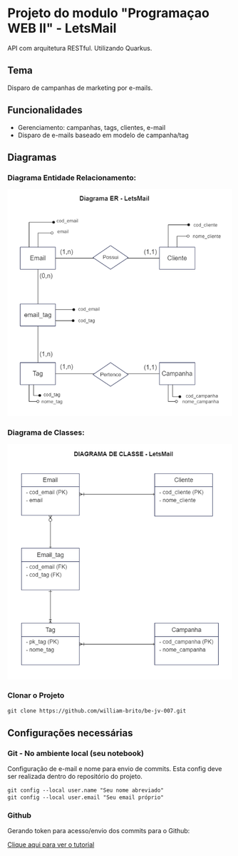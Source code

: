 # Projeto do modulo "Programaçao WEB II" - LetsMail
API com arquitetura RESTful. Utilizando Quarkus.

## Tema 
Disparo de campanhas de marketing por e-mails.

## Funcionalidades
- Gerenciamento: campanhas, tags, clientes, e-mail
- Disparo de e-mails baseado em modelo de campanha/tag

## Diagramas
### Diagrama Entidade Relacionamento:
![Web 1](https://github.com/william-brito/be-jv-007/blob/main/diagramas/diagramaER.PNG)
### Diagrama de Classes:
![Web 2](https://github.com/william-brito/be-jv-007/blob/main/diagramas/diagramaClasse.PNG)


### Clonar o Projeto

```git
git clone https://github.com/william-brito/be-jv-007.git
```

## Configurações necessárias

### Git - No ambiente local (seu notebook)

Configuração de e-mail e nome para envio de commits.
Esta config deve ser realizada dentro do repositório do projeto.

```git
git config --local user.name "Seu nome abreviado"
git config --local user.email "Seu email próprio"
```

### Github

Gerando token para acesso/envio dos commits para o Github:
 
[Clique aqui para ver o tutorial](https://docs.github.com/pt/authentication/keeping-your-account-and-data-secure/creating-a-personal-access-token)
